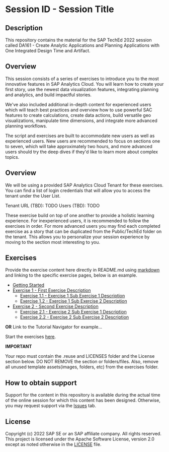 # Session ID - Session Title

## Description

This repository contains the material for the SAP TechEd 2022 session called DA161 - Create Analytic Applications and Planning Applications with One Integrated Design Time and Artifact.

## Overview

This session consists of a series of exercises to introduce you to the most innovative features in SAP Analytics Cloud. You will learn how to create your first story, use the newest data visualization features, integrating planning and analytics, and build impactful stories.

We've also included additional in-depth content for experienced users which will teach best practices and overview how to use powerful SAC features to create calculations, create data actions, build versatile geo visualizations, manipulate time dimensions, and integrate more advanced planning workflows.

The script and exercises are built to accommodate new users as well as experienced users. New users are recommended to focus on sections one to seven, which will take approximately two hours, and more advanced users should try the deep dives if they'd like to learn more about complex topics.

## Overview

We will be using a provided SAP Analytics Cloud Tenant for these exercises. You can find a list of login credentials that will allow you to access the tenant under the User List.

Tenant URL (TBD): TODO
Users (TBD): TODO

These exercise build on top of one another to provide a holistic learning experience. For inexperienced users, it is recommended to follow the exercises in order. 
For more advanced users you may find each completed exercise as a story that can be duplicated from the Public/TechEd folder on the tenant. This allows you to personalize your session experience by moving to the section most interesting to you.

## Exercises

Provide the exercise content here directly in README.md using [markdown](https://guides.github.com/features/mastering-markdown/) and linking to the specific exercise pages, below is an example.

- [Getting Started](exercises/ex0/)
- [Exercise 1 - First Exercise Description](exercises/ex1/)
    - [Exercise 1.1 - Exercise 1 Sub Exercise 1 Description](exercises/ex1#exercise-11-sub-exercise-1-description)
    - [Exercise 1.2 - Exercise 1 Sub Exercise 2 Description](exercises/ex1#exercise-12-sub-exercise-2-description)
- [Exercise 2 - Second Exercise Description](exercises/ex2/)
    - [Exercise 2.1 - Exercise 2 Sub Exercise 1 Description](exercises/ex2#exercise-21-sub-exercise-1-description)
    - [Exercise 2.2 - Exercise 2 Sub Exercise 2 Description](exercises/ex2#exercise-22-sub-exercise-2-description)

  
**OR** Link to the Tutorial Navigator for example...

Start the exercises [here](https://developers.sap.com/tutorials/abap-environment-trial-onboarding.html).

**IMPORTANT**

Your repo must contain the .reuse and LICENSES folder and the License section below. DO NOT REMOVE the section or folders/files. Also, remove all unused template assets(images, folders, etc) from the exercises folder. 

## How to obtain support

Support for the content in this repository is available during the actual time of the online session for which this content has been designed. Otherwise, you may request support via the [Issues](../../issues) tab.

## License
Copyright (c) 2022 SAP SE or an SAP affiliate company. All rights reserved. This project is licensed under the Apache Software License, version 2.0 except as noted otherwise in the [LICENSE](LICENSES/Apache-2.0.txt) file.
